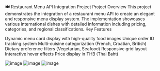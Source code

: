 🍽️ Restaurant Menu API Integration Project
Project Overview
This project demonstrates the integration of a restaurant menu API to create an elegant and responsive menu display system. The implementation showcases various international dishes with detailed information including pricing, categories, and regional classifications.
Key Features

Dynamic menu card display with high-quality food images
Unique order ID tracking system
Multi-cuisine categorization (French, Croatian, British)
Dietary preference filters (Vegetarian, Seafood)
Responsive grid layout
Interactive hover effects
Price display in THB (Thai Baht)

![image](https://github.com/user-attachments/assets/d41f3a59-a35e-4e37-b18b-ea8656fecdb6)
![image](https://github.com/user-attachments/assets/b308de8e-1d64-45e2-880e-01566a9f8889)
![image](https://github.com/user-attachments/assets/7749150a-d0af-4b68-a922-36cd200a9671)




